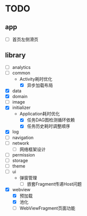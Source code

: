 # TODO

## app

- [ ] 首页左侧滑页

## library

- [ ] analytics
- [ ] common
    - Activity耗时优化
        - [x] 异步加载布局
- [x] data
- [x] domain
- [ ] image
- [x] initializer
    - Application耗时优化
        - [x] 任务DAG图检测循环依赖
        - [x] 任务历史耗时调整顺序
- [x] log
- [ ] navigation
- [ ] network
    - [ ] 网络框架设计
- [ ] permission
- [ ] storage
- [ ] theme
- [ ] ui
    - 弹窗管理
        - [ ] 嵌套Fragment传递Host问题
- [x] webview
    - [x] 预加载
    - [x] 池化
    - [ ] WebViewFragment页面功能
